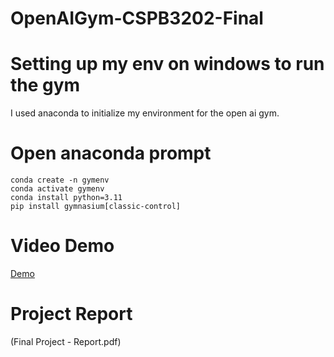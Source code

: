 # OpenAIGym-CSPB3202-Final

# Setting up my env on windows to run the gym
I used anaconda to initialize my environment for the open ai gym. 

# Open anaconda prompt
```
conda create -n gymenv
conda activate gymenv
conda install python=3.11
pip install gymnasium[classic-control]
```

# Video Demo
[Demo](https://o365coloradoedu-my.sharepoint.com/:v:/g/personal/aska1234_colorado_edu/EYyAhIvlUsZPkwbFQCrcOS8BsBHwNRXfUT75PDcPJBXgNA?nav=eyJyZWZlcnJhbEluZm8iOnsicmVmZXJyYWxBcHAiOiJPbmVEcml2ZUZvckJ1c2luZXNzIiwicmVmZXJyYWxBcHBQbGF0Zm9ybSI6IldlYiIsInJlZmVycmFsTW9kZSI6InZpZXciLCJyZWZlcnJhbFZpZXciOiJNeUZpbGVzTGlua0NvcHkifX0&e=2KHsZO)

# Project Report 
(Final Project - Report.pdf)
